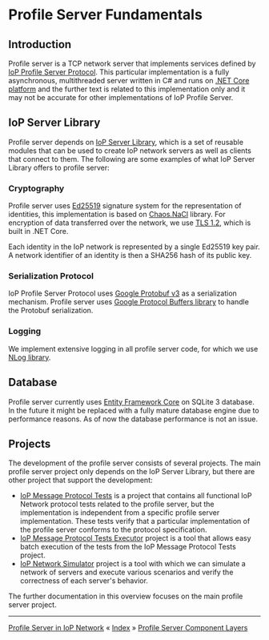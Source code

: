 # Profile Server Fundamentals

## Introduction

Profile server is a TCP network server that implements services defined by [IoP Profile Server Protocol](https://github.com/Internet-of-People/message-protocol).
This particular implementation is a fully asynchronous, multithreaded server written in C# and runs on [.NET Core platform](https://www.microsoft.com/net/core) 
and the further text is related to this implementation only and it may not be accurate for other implementations of IoP Profile Server.


## IoP Server Library

Profile server depends on [IoP Server Library](https://github.com/Fermat-ORG/iop-server-library), which is a set of reusable modules that can be used 
to create IoP network servers as well as clients that connect to them. The following are some examples of what IoP Server Library offers to profile server:


### Cryptography 

Profile server uses [Ed25519](http://ed25519.cr.yp.to/) signature system for the representation of identities, this implementation is based on [Chaos.NaCl](https://github.com/CodesInChaos/Chaos.NaCl/) library. 
For encryption of data transferred over the network, we use [TLS 1.2](https://en.wikipedia.org/wiki/Transport_Layer_Security#TLS_1.2), which is built in .NET Core.

Each identity in the IoP network is represented by a single Ed25519 key pair. A network identifier of an identity is then a SHA256 hash of its public key.


### Serialization Protocol

IoP Profile Server Protocol uses [Google Protobuf v3](https://developers.google.com/protocol-buffers/docs/proto3) as a serialization mechanism. 
Profile server uses [Google Protocol Buffers library](https://www.nuget.org/packages/Google.Protobuf/) to handle the Protobuf serialization.


### Logging

We implement extensive logging in all profile server code, for which we use [NLog library](http://nlog-project.org/).



## Database

Profile server currently uses [Entity Framework Core](https://docs.microsoft.com/en-us/ef/core/index) on SQLite 3 database. In the future it might be 
replaced with a fully mature database engine due to performance reasons. As of now the database performance is not an issue.




## Projects

The development of the profile server consists of several projects. The main profile server project only depends on the IoP Server Library, but there are other project 
that support the development:

 * [IoP Message Protocol Tests](https://github.com/Fermat-ORG/iop-message-protocol-tests) is a project that contains all functional IoP Network protocol tests related 
to the profile server, but the implementation is independent from a specific profile server implementation. These tests verify that a particular implementation of 
the profile server conforms to the protocol specification.
 * [IoP Message Protocol Tests Executor](https://github.com/Fermat-ORG/iop-message-protocol-tests-executor) project is a tool that allows easy batch execution of the tests from the IoP Message Protocol Tests project.
 * [IoP Network Simulator](https://github.com/Fermat-ORG/iop-network-simulator) project is a tool with which we can simulate a network of servers and execute various scenarios and verify the correctness of each server's behavior.

The further documentation in this overview focuses on the main profile server project.


---
[Profile Server in IoP Network](ARCH-PS-in-IoP.md) « [Index](ARCHITECTURE.md) » [Profile Server Component Layers](ARCH-PS-Component-Layers.md)
